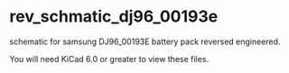 # rev_schmatic_dj96_00193e
schematic for samsung DJ96_00193E battery pack reversed engineered.

You will need KiCad 6.0 or greater to view these files.
